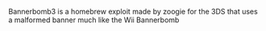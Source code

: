 Bannerbomb3 is a homebrew exploit made by zoogie for the 3DS that uses a
malformed banner much like the Wii Bannerbomb